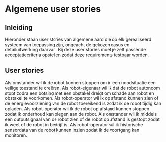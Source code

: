 # Algemene user stories

## Inleiding

Hieronder staan user stories van algemene aard die op elk gerealiseerd systeem van toepassing zijn, ongeacht de gekozen casus en detailuitwerking daarvan.
Bij deze user stories moet je zelf passende acceptatiecriteria opstellen zodat deze requirements testbaar worden.

## User stories

Als omstander wil ik de robot kunnen stoppen om in een noodsituatie een veilige toestand te creëren.
Als robot-eigenaar wil ik dat de robot autonoom stopt zodra een botsing met een obstakel dreigt om schade aan robot en obstakel te voorkomen.
Als robot-operator wil ik op afstand kunnen zien of de energievoorziening van de robot toereikend is zodat ik de robot tijdig kan opladen.
Als robot-operator wil ik de robot op afstand kunnen stoppen zodat ik onderhoud kan plegen aan de robot.
Als omstander wil ik middels een outputsignaal van de robot zien of de robot op afstand is gestopt zodat ik weet of de robot in bedrijf is.
Als robot-operator wil ik historische sensordata van de robot kunnen inzien zodat ik de voortgang kan monitoren.
